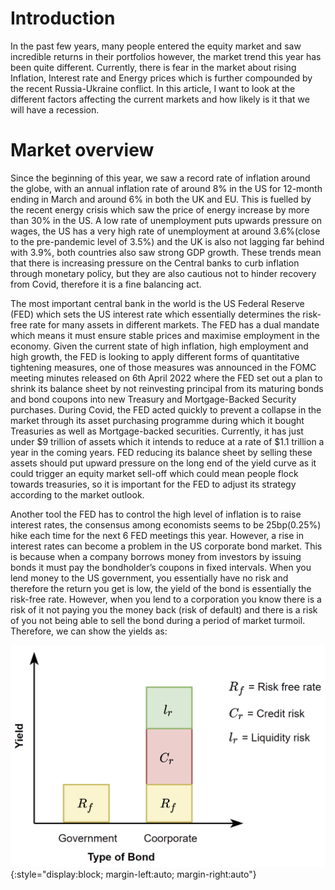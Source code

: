 # Introduction
In the past few years, many people entered the equity market and saw incredible returns in their portfolios however,
the market trend this year has been quite different. Currently, there is fear in the market about rising Inflation, 
Interest rate and Energy prices which is further compounded by the recent Russia-Ukraine conflict. In this article,
I want to look at the different factors affecting the current markets and how likely is it that we will have a recession. 

# Market overview
Since the beginning of this year, we saw a record rate of inflation around the globe, with an annual inflation rate of around 8% in the US for 12-month ending in March and around 6% in both the UK and EU. This is fuelled by the recent energy crisis which saw the price of energy increase by more than 30% in the US. A low rate of unemployment puts upwards pressure on wages, the US has a very high rate of unemployment at around 3.6%(close to the pre-pandemic level of 3.5%) and the UK is also not lagging far behind with 3.9%, both countries also saw strong GDP growth. These trends mean that there is increasing pressure on the Central banks to curb inflation through monetary policy, but they are also cautious not to hinder recovery from Covid, therefore it is a fine balancing act.


The most important central bank in the world is the US Federal Reserve (FED) which sets the US interest rate which essentially determines the risk-free rate for many assets in different markets. The FED has a dual mandate which means it must ensure stable prices and maximise employment in the economy. Given the current state of high inflation, high employment and high growth, the FED is looking to apply different forms of quantitative tightening measures, one of those measures was announced in the FOMC meeting minutes released on 6th April 2022 where the FED set out a plan to shrink its balance sheet by not reinvesting principal from its maturing bonds and bond coupons into new Treasury and Mortgage-Backed Security purchases. During Covid, the FED acted quickly to prevent a collapse in the market through its asset purchasing programme during which it bought Treasuries as well as Mortgage-backed securities. Currently, it has just under $9 trillion of assets which it intends to reduce at a rate of $1.1 trillion a year in the coming years. FED reducing its balance sheet by selling these assets should put upward pressure on the long end of the yield curve as it could trigger an equity market sell-off which could mean people flock towards treasuries, so it is important for the FED to adjust its strategy according to the market outlook.


Another tool the FED has to control the high level of inflation is to raise interest rates, the consensus among economists seems to be 25bp(0.25%) hike each time for the next 6 FED meetings this year. However, a rise in interest rates can become a problem in the US corporate bond market. This is because when a company borrows money from investors by issuing bonds it must pay the bondholder’s coupons in fixed intervals. When you lend money to the US government, you essentially have no risk and therefore the return you get is low, the yield of the bond is essentially the risk-free rate. However, when you lend to a corporation you know there is a risk of it not paying you the money back (risk of default) and there is a risk of you not being able to sell the bond during a period of market turmoil. Therefore, we can show the yields as:

![Alt text](https://raw.githubusercontent.com/mizanur55/mizanur55.github.io/master/_posts/Article_2_files/gov_vs_corp.png){:style="display:block; margin-left:auto; margin-right:auto"}
